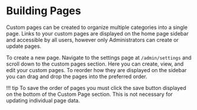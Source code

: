 # Building Pages

Custom pages can be created to organize multiple categories into a single page. Links to your custom pages are displayed on the home page sidebar and accessible by all users, however only Administrators can create or update pages. 

To create a new page. Navigate to the settings page at `/admin/settings` and scroll down to the custom pages section. Here you can create, view, and edit your custom pages. To reorder how they are displayed on the sidebar you can drag and drop the pages into the preferred order.

!!! tip
    To save the order of pages you must click the save button displayed on the bottom of the Custom Page section. This is not necessary for updating individual page data. 